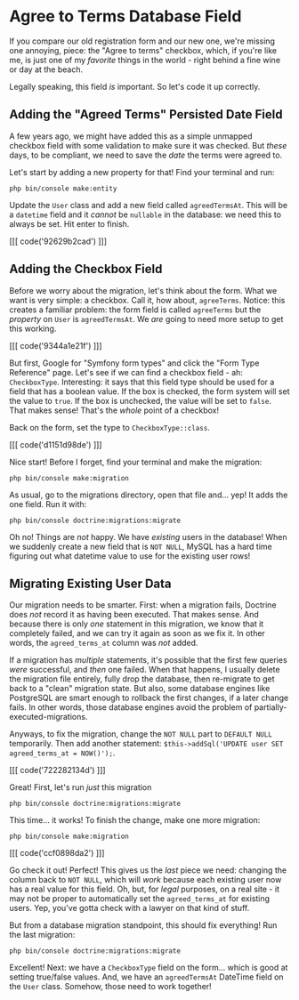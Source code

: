 # Agree to Terms Database Field

If you compare our old registration form and our new one, we're missing one annoying,
piece: the "Agree to terms" checkbox, which, if you're like me, is just one of my
*favorite* things in the world - right behind a fine wine or day at the beach.

Legally speaking, this field *is* important. So let's code it up correctly.

## Adding the "Agreed Terms" Persisted Date Field

A few years ago, we might have added this as a simple unmapped checkbox field with
some validation to make sure it was checked. But *these* days, to be compliant,
we need to save the *date* the terms were agreed to.

Let's start by adding a new property for that! Find your terminal and run:

```terminal
php bin/console make:entity
```

Update the `User` class and add a new field called `agreedTermsAt`. This will be
a `datetime` field and it *cannot* be `nullable` in the database: we need this to
always be set. Hit enter to finish.

[[[ code('92629b2cad') ]]]

## Adding the Checkbox Field

Before we worry about the migration, let's think about the form. What we want is
very simple: a checkbox. Call it, how about, `agreeTerms`. Notice: this creates
a familiar problem: the form field is called `agreeTerms` but the *property* on
`User` is `agreedTermsAt`. We *are* going to need more setup to get this working.

[[[ code('9344a1e21f') ]]]

But first, Google for "Symfony form types" and click the "Form Type Reference"
page. Let's see if we can find a checkbox field - ah: `CheckboxType`. Interesting:
it says that this field type should be used for a field that has a boolean value.
If the box is checked, the form system will set the value to `true`. If the box
is unchecked, the value will be set to `false`. That makes sense! That's the
*whole* point of a checkbox!

Back on the form, set the type to `CheckboxType::class`.

[[[ code('d1151d98de') ]]]

Nice start! Before I forget, find your terminal and make the migration:

```terminal-silent
php bin/console make:migration
```

As usual, go to the migrations directory, open that file and... yep! It adds
the one field. Run it with:

```terminal
php bin/console doctrine:migrations:migrate
```

Oh no! Things are *not* happy. We have *existing* users in the database!
When we suddenly create a new field that is `NOT NULL`, MySQL has a hard time
figuring out what datetime value to use for the existing user rows!

## Migrating Existing User Data

Our migration needs to be smarter. First: when a migration fails, Doctrine does
*not* record it as having been executed. That makes sense. And because there is
only *one* statement in this migration, we know that it completely failed, and we
can try it again as soon as we fix it. In other words, the `agreed_terms_at` column
was *not* added.

If a migration has *multiple* statements, it's possible that the first few queries
*were* successful, and *then* one failed. When that happens, I usually delete the
migration file entirely, fully drop the database, then re-migrate to get back to
a "clean" migration state. But also, some database engines like PostgreSQL are
smart enough to rollback the first changes, if a later change fails. In other words,
those database engines avoid the problem of partially-executed-migrations.

Anyways, to fix the migration, change the `NOT NULL` part to `DEFAULT NULL`
temporarily. Then add another statement:
`$this->addSql('UPDATE user SET agreed_terms_at = NOW()');`.

[[[ code('722282134d') ]]]

Great! First, let's run *just* this migration

```terminal
php bin/console doctrine:migrations:migrate
``` 

This time... it works! To finish the change, make one more migration: 

```terminal-silent
php bin/console make:migration
```

[[[ code('ccf0898da2') ]]]

Go check it out! Perfect! This gives us the *last* piece we need: changing the
column back to `NOT NULL`, which will *work* because each existing user now has a
real value for this field. Oh, but, for *legal* purposes, on a real site - it may
not be proper to automatically set the `agreed_terms_at` for existing users. Yep,
you've gotta check with a lawyer on that kind of stuff.

But from a database migration standpoint, this should fix everything! Run the last
migration:

```terminal-silent
php bin/console doctrine:migrations:migrate
``` 

Excellent! Next: we have a `CheckboxType` field on the form... which is good at
setting true/false values. And, we have an `agreedTermsAt` DateTime field on the
`User` class. Somehow, those need to work together!
